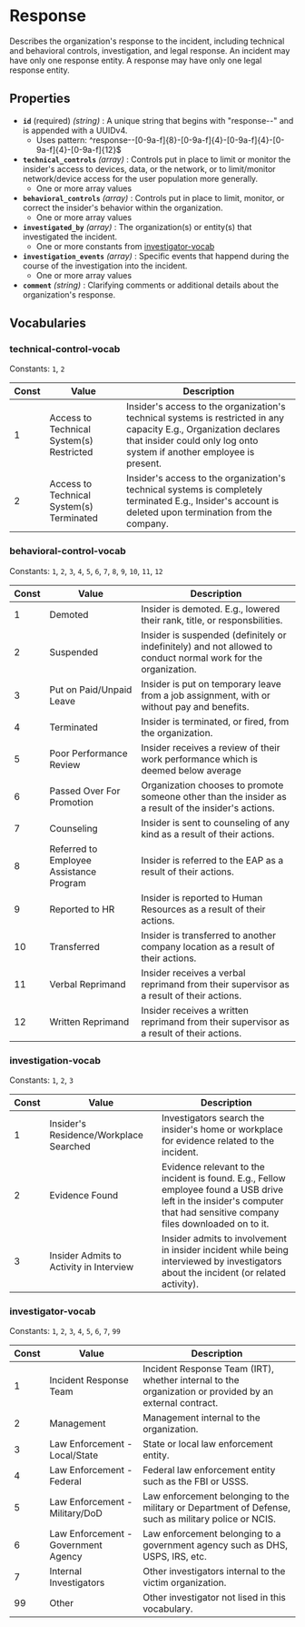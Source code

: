 # Response

Describes the organization's response to the incident, including technical and behavioral controls, investigation, and legal response. An incident may have only one response entity. A response may have only one legal response entity.

## Properties

- **`id`** (required) *(string)* : A unique string that begins with "response--" and is appended with a UUIDv4.
  - Uses pattern: ^response--[0-9a-f]{8}-[0-9a-f]{4}-[0-9a-f]{4}-[0-9a-f]{4}-[0-9a-f]{12}$
- **`technical_controls`** *(array)* : Controls put in place to limit or monitor the insider's access to devices, data, or the network, or to limit/monitor network/device access for the user population more generally.
  - One or more array values
- **`behavioral_controls`** *(array)* : Controls put in place to limit, monitor, or correct the insider's behavior within the organization.
  - One or more array values
- **`investigated_by`** *(array)* : The organization(s) or entity(s) that investigated the incident.
  - One or more constants from [investigator-vocab](#investigator-vocab)
- **`investigation_events`** *(array)* : Specific events that happend during the course of the investigation into the incident.
  - One or more array values
- **`comment`** *(string)* : Clarifying comments or additional details about the organization's response.

## Vocabularies

### technical-control-vocab

Constants: `1`, `2`

| Const | Value | Description |
| --- | --- | --- |
| 1 | Access to Technical System(s) Restricted | Insider's access to the organization's technical systems is restricted in any capacity E.g., Organization declares that insider could only log onto system if another employee is present.|
| 2 | Access to Technical System(s) Terminated | Insider's access to the organization's technical systems is completely terminated E.g., Insider's account is deleted upon termination from the company.|

### behavioral-control-vocab

Constants: `1`, `2`, `3`, `4`, `5`, `6`, `7`, `8`, `9`, `10`, `11`, `12`

| Const | Value | Description |
| --- | --- | --- |
| 1 | Demoted | Insider is demoted. E.g., lowered their rank, title, or responsbilities.|
| 2 | Suspended | Insider is suspended (definitely or indefinitely) and not allowed to conduct normal work for the organization.|
| 3 | Put on Paid/Unpaid Leave | Insider is put on temporary leave from a job assignment, with or without pay and benefits.|
| 4 | Terminated | Insider is terminated, or fired, from the organization.|
| 5 | Poor Performance Review | Insider receives a review of their work performance which is deemed below average|
| 6 | Passed Over For Promotion | Organization chooses to promote someone other than the insider as a result of the insider's actions.|
| 7 | Counseling | Insider is sent to counseling of any kind as a result of their actions.|
| 8 | Referred to Employee Assistance Program | Insider is referred to the EAP as a result of their actions.|
| 9 | Reported to HR | Insider is reported to Human Resources as a result of their actions.|
| 10 | Transferred | Insider is transferred to another company location as a result of their actions.|
| 11 | Verbal Reprimand | Insider receives a verbal reprimand from their supervisor as a result of their actions.|
| 12 | Written Reprimand | Insider receives a written reprimand from their supervisor as a result of their actions.|

### investigation-vocab

Constants: `1`, `2`, `3`

| Const | Value | Description |
| --- | --- | --- |
| 1 | Insider's Residence/Workplace Searched | Investigators search the insider's home or workplace for evidence related to the incident.|
| 2 | Evidence Found | Evidence relevant to the incident is found. E.g., Fellow employee found a USB drive left in the insider's computer that had sensitive company files downloaded on to it.|
| 3 | Insider Admits to Activity in Interview | Insider admits to involvement in insider incident while being interviewed by investigators about the incident (or related activity).|

### investigator-vocab

Constants: `1`, `2`, `3`, `4`, `5`, `6`, `7`, `99`

| Const | Value | Description |
| --- | --- | --- |
| 1 | Incident Response Team | Incident Response Team (IRT), whether internal to the organization or provided by an external contract.|
| 2 | Management | Management internal to the organization.|
| 3 | Law Enforcement - Local/State | State or local law enforcement entity.|
| 4 | Law Enforcement - Federal | Federal law enforcement entity such as the FBI or USSS.|
| 5 | Law Enforcement - Military/DoD | Law enforcement belonging to the military or Department of Defense, such as military police or NCIS. |
| 6 | Law Enforcement - Government Agency | Law enforcement belonging to a government agency such as DHS, USPS, IRS, etc.|
| 7 | Internal Investigators | Other investigators internal to the victim organization.|
| 99 | Other | Other investigator not lised in this vocabulary.|
